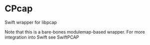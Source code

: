 # CPcap

Swift wrapper for libpcap

Note that this is a bare-bones modulemap-based wrapper. For more integration into Swift see SwiftPCAP

